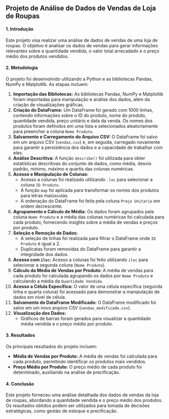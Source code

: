 ## **Projeto de Análise de Dados de Vendas de Loja de Roupas**

#### **1\. Introdução**

Este projeto visa realizar uma análise de dados de vendas de uma loja de roupas. O objetivo é analisar os dados de vendas para gerar informações relevantes sobre a quantidade vendida, o valor total arrecadado e o preço médio dos produtos vendidos.

#### **2\. Metodologia**

O projeto foi desenvolvido utilizando a Python e as bibliotecas Pandas, NumPy e Matplotlib. As etapas incluem:

1. **Importação das Bibliotecas:** As bibliotecas Pandas, NumPy e Matplotlib foram importadas para manipulação e análise dos dados, além da criação de visualizações gráficas.  
2. **Criação do DataFrame:** Um DataFrame foi gerado com 1000 linhas, contendo informações sobre o ID do produto, nome do produto, quantidade vendida, preço unitário e data da venda. Os nomes dos produtos foram definidos em uma lista e selecionados aleatoriamente para preencher a coluna `Nome Produto`.  
3. **Salvamento e Carregamento do Arquivo CSV:** O DataFrame foi salvo em um arquivo CSV (`vendas.csv`) e, em seguida, carregado novamente para garantir a persistência dos dados e a capacidade de trabalhar com eles.  
4. **Análise Descritiva:** A função `describe()` foi utilizada para obter estatísticas descritivas do conjunto de dados, como média, desvio padrão, mínimo, máximo e quartis das colunas numéricas.  
5. **Acesso e Manipulação de Colunas:**  
   * Acesso a colunas foi realizado utilizando `.loc` para selecionar a coluna `ID Produto`.  
   * A função `map` foi aplicada para transformar os nomes dos produtos para letras maiúsculas.  
   * A ordenação do DataFrame foi feita pela coluna `Preço Unitario` em ordem decrescente.  
6. **Agrupamento e Cálculo de Média:** Os dados foram agrupados pela coluna `Nome Produto` e a média das colunas numéricas foi calculada para cada produto, fornecendo insights sobre a média de vendas e preços por produto.  
7. **Seleção e Remoção de Dados:**  
   * A seleção de linhas foi realizada para filtrar o DataFrame onde `ID Produto` é igual a 2\.  
   * Duplicatas foram removidas do DataFrame para garantir a integridade dos dados.  
8. **Acesso com `iloc`:** Acesso a colunas foi feito utilizando `iloc` para selecionar a segunda coluna (`Nome Produto`).  
9. **Cálculo da Média de Vendas por Produto:** A média de vendas para cada produto foi calculada agrupando os dados por `Nome Produto` e calculando a média da `Quantidade Vendida`.  
10. **Acesso a Célula Específica:** O valor de uma célula específica (segunda linha e quarta coluna) foi acessado para demonstrar a manipulação de dados em nível de célula.  
11. **Salvamento do DataFrame Modificado:** O DataFrame modificado foi salvo em um novo arquivo CSV (`vendas_modificado.csv`).  
12. **Visualização dos Dados:**  
    * Gráficos de barras foram gerados para visualizar a quantidade média vendida e o preço médio por produto.

#### **3\. Resultados**

Os principais resultados do projeto incluem:

* **Média de Vendas por Produto:** A média de vendas foi calculada para cada produto, permitindo identificar os produtos mais vendidos.  
* **Preço Médio por Produto:** O preço médio de cada produto foi determinado, auxiliando na análise de precificação.

#### **4\. Conclusão**

Este projeto forneceu uma análise detalhada dos dados de vendas da loja de roupas, abordando a quantidade vendida e o preço médio dos produtos. Os resultados obtidos podem ser utilizados para tomada de decisões estratégicas, como gestão de estoque e precificação.
